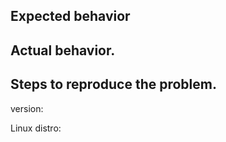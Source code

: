 ## Expected behavior 


## Actual behavior.


## Steps to reproduce the problem.

version: 

Linux distro:

